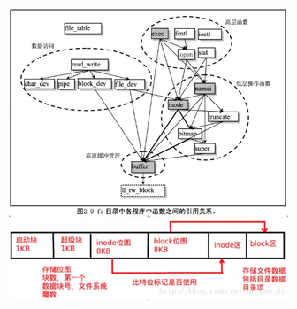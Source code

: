 ![](../photo/paste-a12f018427477f39058deff7bf37f869fa4b8f4b.jpg)
![](../photo/paste-517aad8d5e3445024f21a99921d6722c1b78ac8b.jpg)